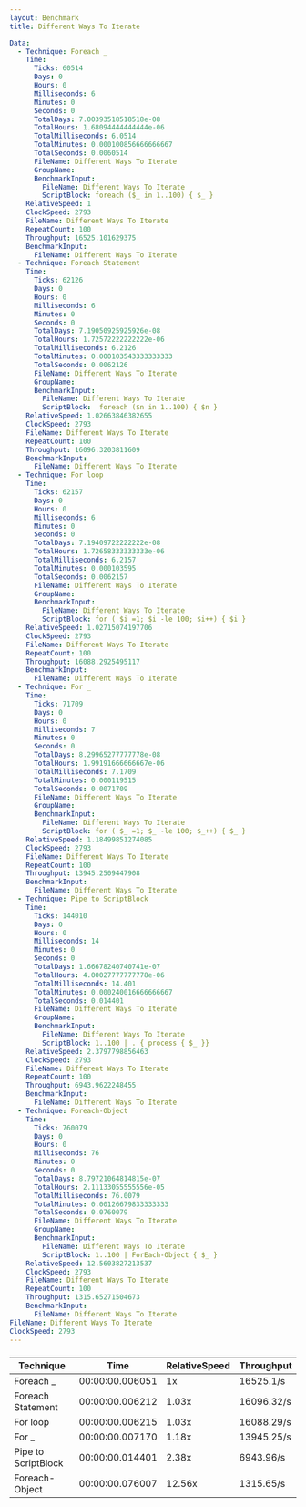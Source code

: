 ```yaml
---
layout: Benchmark
title: Different Ways To Iterate

Data: 
  - Technique: Foreach _
    Time: 
      Ticks: 60514
      Days: 0
      Hours: 0
      Milliseconds: 6
      Minutes: 0
      Seconds: 0
      TotalDays: 7.00393518518518e-08
      TotalHours: 1.68094444444444e-06
      TotalMilliseconds: 6.0514
      TotalMinutes: 0.000100856666666667
      TotalSeconds: 0.0060514
      FileName: Different Ways To Iterate
      GroupName: 
      BenchmarkInput: 
        FileName: Different Ways To Iterate
        ScriptBlock: foreach ($_ in 1..100) { $_ }
    RelativeSpeed: 1
    ClockSpeed: 2793
    FileName: Different Ways To Iterate
    RepeatCount: 100
    Throughput: 16525.101629375
    BenchmarkInput: 
      FileName: Different Ways To Iterate
  - Technique: Foreach Statement
    Time: 
      Ticks: 62126
      Days: 0
      Hours: 0
      Milliseconds: 6
      Minutes: 0
      Seconds: 0
      TotalDays: 7.19050925925926e-08
      TotalHours: 1.72572222222222e-06
      TotalMilliseconds: 6.2126
      TotalMinutes: 0.000103543333333333
      TotalSeconds: 0.0062126
      FileName: Different Ways To Iterate
      GroupName: 
      BenchmarkInput: 
        FileName: Different Ways To Iterate
        ScriptBlock:  foreach ($n in 1..100) { $n }
    RelativeSpeed: 1.02663846382655
    ClockSpeed: 2793
    FileName: Different Ways To Iterate
    RepeatCount: 100
    Throughput: 16096.3203811609
    BenchmarkInput: 
      FileName: Different Ways To Iterate
  - Technique: For loop
    Time: 
      Ticks: 62157
      Days: 0
      Hours: 0
      Milliseconds: 6
      Minutes: 0
      Seconds: 0
      TotalDays: 7.19409722222222e-08
      TotalHours: 1.72658333333333e-06
      TotalMilliseconds: 6.2157
      TotalMinutes: 0.000103595
      TotalSeconds: 0.0062157
      FileName: Different Ways To Iterate
      GroupName: 
      BenchmarkInput: 
        FileName: Different Ways To Iterate
        ScriptBlock: for ( $i =1; $i -le 100; $i++) { $i } 
    RelativeSpeed: 1.02715074197706
    ClockSpeed: 2793
    FileName: Different Ways To Iterate
    RepeatCount: 100
    Throughput: 16088.2925495117
    BenchmarkInput: 
      FileName: Different Ways To Iterate
  - Technique: For _
    Time: 
      Ticks: 71709
      Days: 0
      Hours: 0
      Milliseconds: 7
      Minutes: 0
      Seconds: 0
      TotalDays: 8.29965277777778e-08
      TotalHours: 1.99191666666667e-06
      TotalMilliseconds: 7.1709
      TotalMinutes: 0.000119515
      TotalSeconds: 0.0071709
      FileName: Different Ways To Iterate
      GroupName: 
      BenchmarkInput: 
        FileName: Different Ways To Iterate
        ScriptBlock: for ( $_ =1; $_ -le 100; $_++) { $_ } 
    RelativeSpeed: 1.18499851274085
    ClockSpeed: 2793
    FileName: Different Ways To Iterate
    RepeatCount: 100
    Throughput: 13945.2509447908
    BenchmarkInput: 
      FileName: Different Ways To Iterate
  - Technique: Pipe to ScriptBlock
    Time: 
      Ticks: 144010
      Days: 0
      Hours: 0
      Milliseconds: 14
      Minutes: 0
      Seconds: 0
      TotalDays: 1.66678240740741e-07
      TotalHours: 4.00027777777778e-06
      TotalMilliseconds: 14.401
      TotalMinutes: 0.000240016666666667
      TotalSeconds: 0.014401
      FileName: Different Ways To Iterate
      GroupName: 
      BenchmarkInput: 
        FileName: Different Ways To Iterate
        ScriptBlock: 1..100 | . { process { $_ }}
    RelativeSpeed: 2.3797798856463
    ClockSpeed: 2793
    FileName: Different Ways To Iterate
    RepeatCount: 100
    Throughput: 6943.9622248455
    BenchmarkInput: 
      FileName: Different Ways To Iterate
  - Technique: Foreach-Object
    Time: 
      Ticks: 760079
      Days: 0
      Hours: 0
      Milliseconds: 76
      Minutes: 0
      Seconds: 0
      TotalDays: 8.79721064814815e-07
      TotalHours: 2.11133055555556e-05
      TotalMilliseconds: 76.0079
      TotalMinutes: 0.00126679833333333
      TotalSeconds: 0.0760079
      FileName: Different Ways To Iterate
      GroupName: 
      BenchmarkInput: 
        FileName: Different Ways To Iterate
        ScriptBlock: 1..100 | ForEach-Object { $_ }
    RelativeSpeed: 12.5603827213537
    ClockSpeed: 2793
    FileName: Different Ways To Iterate
    RepeatCount: 100
    Throughput: 1315.65271504673
    BenchmarkInput: 
      FileName: Different Ways To Iterate
FileName: Different Ways To Iterate
ClockSpeed: 2793
---
```



### 


|Technique          |Time           |RelativeSpeed|Throughput|
|-------------------|---------------|-------------|----------|
|Foreach _          |00:00:00.006051|1x           |16525.1/s |
|Foreach Statement  |00:00:00.006212|1.03x        |16096.32/s|
|For loop           |00:00:00.006215|1.03x        |16088.29/s|
|For _              |00:00:00.007170|1.18x        |13945.25/s|
|Pipe to ScriptBlock|00:00:00.014401|2.38x        |6943.96/s |
|Foreach-Object     |00:00:00.076007|12.56x       |1315.65/s |

